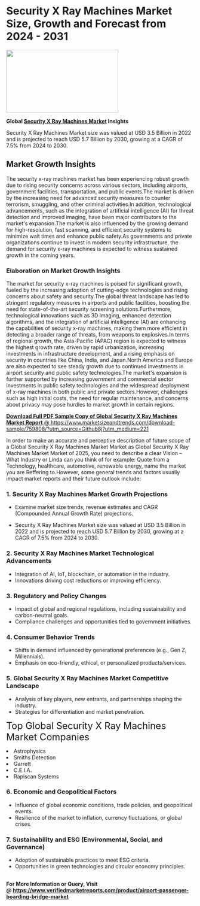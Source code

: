 <H1>Security X Ray Machines Market Size, Growth and Forecast from 2024 - 2031</H1><img class="aligncenter size-medium wp-image-584254" src="https://thirdeyenews.in/wp-content/uploads/2024/09/Global-Market-Research-300x168.jpeg" alt="" width="300" height="168" /><p><strong>Global&nbsp;<a href="https://www.marketsizeandtrends.com/download-sample/759808/?utm_source=Github8j?utm_medium=221">Security X Ray Machines Market</a> Insights</strong></p><p>Security X Ray Machines Market size was valued at USD 3.5 Billion in 2022 and is projected to reach USD 5.7 Billion by 2030, growing at a CAGR of 7.5% from 2024 to 2030.</p><p><h2>Market Growth Insights</h2> <p>The security x-ray machines market has been experiencing robust growth due to rising security concerns across various sectors, including airports, government facilities, transportation, and public events.The market is driven by the increasing need for advanced security measures to counter terrorism, smuggling, and other criminal activities.In addition, technological advancements, such as the integration of artificial intelligence (AI) for threat detection and improved imaging, have been major contributors to the market's expansion.The market is also influenced by the growing demand for high-resolution, fast scanning, and efficient security systems to minimize wait times and enhance public safety.As governments and private organizations continue to invest in modern security infrastructure, the demand for security x-ray machines is expected to witness sustained growth in the coming years.<a href="#"></a> <h3>Elaboration on Market Growth Insights</h3> <p>The market for security x-ray machines is poised for significant growth, fueled by the increasing adoption of cutting-edge technologies and rising concerns about safety and security.The global threat landscape has led to stringent regulatory measures in airports and public facilities, boosting the need for state-of-the-art security screening solutions.Furthermore, technological innovations such as 3D imaging, enhanced detection algorithms, and the integration of artificial intelligence (AI) are enhancing the capabilities of security x-ray machines, making them more efficient in detecting a broader range of threats, from weapons to explosives.In terms of regional growth, the Asia-Pacific (APAC) region is expected to witness the highest growth rate, driven by rapid urbanization, increasing investments in infrastructure development, and a rising emphasis on security in countries like China, India, and Japan.North America and Europe are also expected to see steady growth due to continued investments in airport security and public safety technologies.The market's expansion is further supported by increasing government and commercial sector investments in public safety technologies and the widespread deployment of x-ray machines in both public and private sectors.However, challenges such as high initial costs, the need for regular maintenance, and concerns about privacy may pose hurdles to market growth in certain regions.<a href="#"></p><p><span class=""><strong>Download Full PDF Sample Copy of Global Security X Ray Machines Market Report</strong> @ <a href="https://www.marketsizeandtrends.com/download-sample/759808/?utm_source=Github8j?utm_medium=221" target="_blank">https://www.marketsizeandtrends.com/download-sample/759808/?utm_source=Github8j?utm_medium=221</a></span></p><p>In order to make an accurate and perceptive description of future scope of a Global&nbsp;Security X Ray Machines Market Market as Global&nbsp;Security X Ray Machines Market Market of 2025, you need to describe a clear Vision &ndash; What Industry or Linda can you think of for example: Quote from a Technology, healthcare, automotive, renewable energy, name the market you are Reffering to.However, some general trends and factors usually impact market reports and their future outlook include:</p><h3>1.&nbsp;<strong>Security X Ray Machines Market Growth Projections</strong></h3><ul><li>Examine market size trends, revenue estimates and CAGR (Compounded Annual Growth Rate) projections.</li><li><p>Security X Ray Machines Market size was valued at USD 3.5 Billion in 2022 and is projected to reach USD 5.7 Billion by 2030, growing at a CAGR of 7.5% from 2024 to 2030.</p></li></ul><h3>2.&nbsp;<strong>Security X Ray Machines Market Technological Advancements</strong></h3><ul><li>Integration of AI, IoT, blockchain, or automation in the industry.</li><li>Innovations driving cost reductions or improving efficiency.</li></ul><h3>3.&nbsp;<strong>Regulatory and Policy Changes</strong></h3><ul><li>Impact of global and regional regulations, including sustainability and carbon-neutral goals.</li><li>Compliance challenges and opportunities tied to government initiatives.</li></ul><h3>4.&nbsp;<strong>Consumer Behavior Trends</strong></h3><ul><li>Shifts in demand influenced by generational preferences (e.g., Gen Z, Millennials).</li><li>Emphasis on eco-friendly, ethical, or personalized products/services.</li></ul><h3>5.&nbsp;<strong>Global Security X Ray Machines Market Competitive Landscape</strong></h3><ul><li>Analysis of key players, new entrants, and partnerships shaping the industry.</li><li>Strategies for differentiation and market penetration.</li></ul><p data-pm-slice="1 1 []"><span style="color: inherit; font-family: inherit; font-size: 25px;">Top Global Security X Ray Machines Market Companies</span></p><div class="" data-test-id=""><p><li>Astrophysics</li><li> Smiths Detection</li><li> Garrett</li><li> C.E.I.A.</li><li> Rapiscan Systems</li></p></div><h3>6.&nbsp;<strong>Economic and Geopolitical Factors</strong></h3><ul><li>Influence of global economic conditions, trade policies, and geopolitical events.</li><li>Resilience of the market to inflation, currency fluctuations, or global crises.</li></ul><h3>7.&nbsp;<strong>Sustainability and ESG (Environmental, Social, and Governance)</strong></h3><ul><li>Adoption of sustainable practices to meet ESG criteria.</li><li>Opportunities in green technologies and circular economy principles.</li></ul><h2><strong style="font-size: 14px;">For More Information or Query, Visit @&nbsp;</strong><a style="background-color: #ffffff; font-size: 14px;" href="https://www.marketsizeandtrends.com/report/security-x-ray-machines-market/" target="_blank">https://www.verifiedmarketreports.com/product/airport-passenger-boarding-bridge-market</a></h2>
